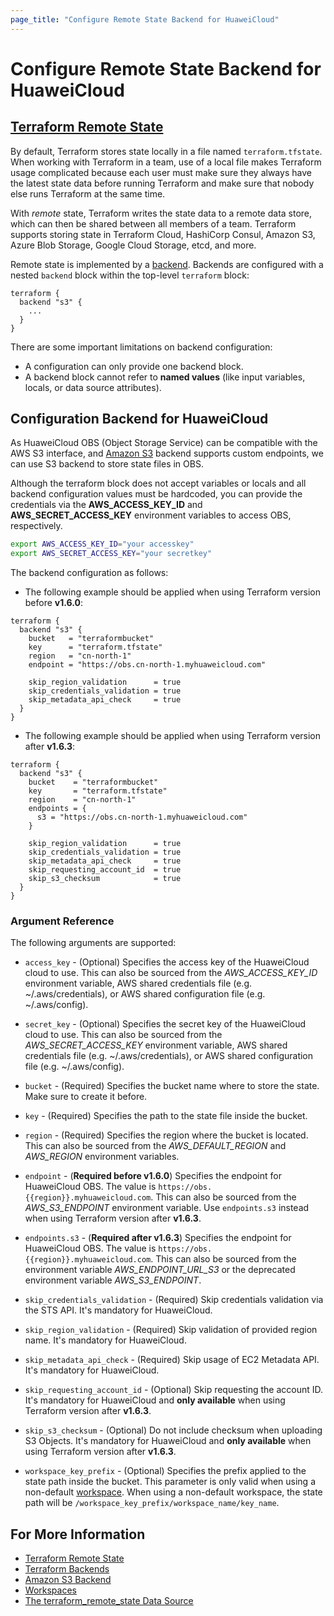 ```yaml
---
page_title: "Configure Remote State Backend for HuaweiCloud"
---
```


# Configure Remote State Backend for HuaweiCloud

## [Terraform Remote State](https://www.terraform.io/docs/language/state/remote.html)

By default, Terraform stores state locally in a file named `terraform.tfstate`. When working with Terraform in a team,
use of a local file makes Terraform usage complicated because each user must make sure they always have the latest state
data before running Terraform and make sure that nobody else runs Terraform at the same time.

With *remote* state, Terraform writes the state data to a remote data store, which can then be shared between all
members of a team. Terraform supports storing state in Terraform Cloud, HashiCorp Consul, Amazon S3, Azure Blob Storage,
Google Cloud Storage, etcd, and more.

Remote state is implemented by a [backend](https://www.terraform.io/docs/language/settings/backends/index.html).
Backends are configured with a nested `backend` block within the top-level `terraform` block:

```hcl
terraform {
  backend "s3" {
    ...
  }
}
```

There are some important limitations on backend configuration:

* A configuration can only provide one backend block.
* A backend block cannot refer to **named values** (like input variables, locals, or data source attributes).

## Configuration Backend for HuaweiCloud

As HuaweiCloud OBS (Object Storage Service) can be compatible with the AWS S3 interface, and
[Amazon S3](https://www.terraform.io/docs/language/settings/backends/s3.html) backend supports custom endpoints, we can
use S3 backend to store state files in OBS.

Although the terraform block does not accept variables or locals and all backend configuration values must be hardcoded,
you can provide the credentials via the **AWS_ACCESS_KEY_ID** and **AWS_SECRET_ACCESS_KEY** environment variables to
access OBS, respectively.

```bash
export AWS_ACCESS_KEY_ID="your accesskey"
export AWS_SECRET_ACCESS_KEY="your secretkey"
```

The backend configuration as follows:

* The following example should be applied when using Terraform version before **v1.6.0**:

```hcl
terraform {
  backend "s3" {
    bucket   = "terraformbucket"
    key      = "terraform.tfstate"
    region   = "cn-north-1"
    endpoint = "https://obs.cn-north-1.myhuaweicloud.com"

    skip_region_validation      = true
    skip_credentials_validation = true
    skip_metadata_api_check     = true
  }
}
```

* The following example should be applied when using Terraform version after **v1.6.3**:

```hcl
terraform {
  backend "s3" {
    bucket    = "terraformbucket"
    key       = "terraform.tfstate"
    region    = "cn-north-1"
    endpoints = {
      s3 = "https://obs.cn-north-1.myhuaweicloud.com"
    }

    skip_region_validation      = true
    skip_credentials_validation = true
    skip_metadata_api_check     = true
    skip_requesting_account_id  = true
    skip_s3_checksum            = true
  }
}
```

### Argument Reference

The following arguments are supported:

* `access_key` - (Optional) Specifies the access key of the HuaweiCloud cloud to use. This can also be sourced from
  the *AWS_ACCESS_KEY_ID* environment variable, AWS shared credentials file (e.g. ~/.aws/credentials), or AWS shared
  configuration file (e.g. ~/.aws/config).

* `secret_key` - (Optional) Specifies the secret key of the HuaweiCloud cloud to use. This can also be sourced from
  the *AWS_SECRET_ACCESS_KEY* environment variable, AWS shared credentials file (e.g. ~/.aws/credentials), or AWS shared
  configuration file (e.g. ~/.aws/config).

* `bucket` - (Required) Specifies the bucket name where to store the state. Make sure to create it before.

* `key` - (Required) Specifies the path to the state file inside the bucket.

* `region` - (Required) Specifies the region where the bucket is located. This can also be sourced from the
  *AWS_DEFAULT_REGION* and *AWS_REGION* environment variables.

* `endpoint` - (**Required before v1.6.0**) Specifies the endpoint for HuaweiCloud OBS.
  The value is `https://obs.{{region}}.myhuaweicloud.com`.
  This can also be sourced from the *AWS_S3_ENDPOINT* environment variable.
  Use `endpoints.s3` instead when using Terraform version after **v1.6.3**.

* `endpoints.s3` - (**Required after v1.6.3**) Specifies the endpoint for HuaweiCloud OBS.
  The value is `https://obs.{{region}}.myhuaweicloud.com`.
  This can also be sourced from the environment variable *AWS_ENDPOINT_URL_S3* or the deprecated environment variable
  *AWS_S3_ENDPOINT*.

* `skip_credentials_validation` - (Required) Skip credentials validation via the STS API.
  It's mandatory for HuaweiCloud.

* `skip_region_validation` - (Required) Skip validation of provided region name. It's mandatory for HuaweiCloud.

* `skip_metadata_api_check` - (Required) Skip usage of EC2 Metadata API. It's mandatory for HuaweiCloud.

* `skip_requesting_account_id` - (Optional) Skip requesting the account ID. It's mandatory for HuaweiCloud and
  **only available** when using Terraform version after **v1.6.3**.

* `skip_s3_checksum` - (Optional) Do not include checksum when uploading S3 Objects. It's mandatory for HuaweiCloud and
  **only available** when using Terraform version after **v1.6.3**.

* `workspace_key_prefix` - (Optional) Specifies the prefix applied to the state path inside the bucket. This parameter
  is only valid when using a non-default [workspace](https://www.terraform.io/docs/language/state/workspaces.html).
  When using a non-default workspace, the state path will be `/workspace_key_prefix/workspace_name/key_name`.

## For More Information

* [Terraform Remote State](https://www.terraform.io/docs/language/state/remote.html)
* [Terraform Backends](https://www.terraform.io/docs/language/settings/backends/index.html)
* [Amazon S3 Backend](https://www.terraform.io/docs/language/settings/backends/s3.html)
* [Workspaces](https://www.terraform.io/docs/language/state/workspaces.html)
* [The terraform_remote_state Data Source](https://www.terraform.io/docs/language/state/remote-state-data.html)
